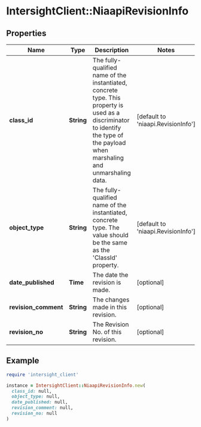 # IntersightClient::NiaapiRevisionInfo

## Properties

| Name | Type | Description | Notes |
| ---- | ---- | ----------- | ----- |
| **class_id** | **String** | The fully-qualified name of the instantiated, concrete type. This property is used as a discriminator to identify the type of the payload when marshaling and unmarshaling data. | [default to &#39;niaapi.RevisionInfo&#39;] |
| **object_type** | **String** | The fully-qualified name of the instantiated, concrete type. The value should be the same as the &#39;ClassId&#39; property. | [default to &#39;niaapi.RevisionInfo&#39;] |
| **date_published** | **Time** | The date the revision is made. | [optional] |
| **revision_comment** | **String** | The changes made in this revision. | [optional] |
| **revision_no** | **String** | The Revision No. of this revision. | [optional] |

## Example

```ruby
require 'intersight_client'

instance = IntersightClient::NiaapiRevisionInfo.new(
  class_id: null,
  object_type: null,
  date_published: null,
  revision_comment: null,
  revision_no: null
)
```

